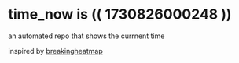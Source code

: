 # time_now is (( 1730826000248 ))

an automated repo that shows the currnent time

inspired by [breakingheatmap](https://github.com/breakingheatmap/breakingheatmap)